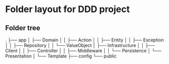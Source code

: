 # Folder layout for DDD project

## Folder tree


.
├── app
│   ├── Domain
│   │   ├── Action
│   │   ├── Entity
│   │   ├── Exception
│   │   ├── Repository
│   │   └── ValueObject
│   ├── Infrastructure
│   │   ├── Client
│   │   ├── Controller
│   │   ├── Middleware
│   │   └── Persistence
│   └── Presentation
│       └── Template
├── config
└── public
